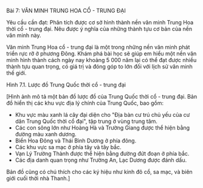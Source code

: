 Bài 7: VĂN MINH TRUNG HOA CỔ - TRUNG ĐẠI

Yêu cầu cần đạt:
Phân tích được cơ sở hình thành nền văn minh Trung Hoa thời cổ - trung đại. Nêu được ý nghĩa của những thành tựu cơ bản của nền văn minh này.

Văn minh Trung Hoa cổ - trung đại là một trong những nền văn minh phát triển rực rỡ ở phương Đông. Khám phá bài học sẽ giúp em hiểu một nền văn minh hình thành cách ngày nay khoảng 5 000 năm lại có thể đạt được nhiều thành tựu quan trọng, có giá trị và đóng góp to lớn đối với lịch sử văn minh thế giới.

Hình 7.1. Lược đồ Trung Quốc thời cổ - trung đại

[Hình ảnh mô tả một bản đồ lược đồ của Trung Quốc thời cổ - trung đại. Bản đồ hiển thị các khu vực địa lý chính của Trung Quốc, bao gồm:

- Khu vực màu xanh lá cây đại diện cho "Địa bàn cư trú chủ yếu của cư dân Trung Quốc thời cổ đại", tập trung ở vùng trung tâm.
- Các con sông lớn như Hoàng Hà và Trường Giang được thể hiện bằng đường màu xanh dương.
- Biển Hoa Đông và Thái Bình Dương ở phía đông.
- Các khu vực sa mạc ở phía tây và tây bắc.
- Vạn Lý Trường Thành được thể hiện bằng đường đứt đoạn ở phía bắc.
- Các địa danh quan trọng như Trường An, Lạc Dương được đánh dấu.

Bản đồ cũng có chú thích cho các ký hiệu như kinh đô cổ, sa mạc, và biên giới cuối thời nhà Thanh.]